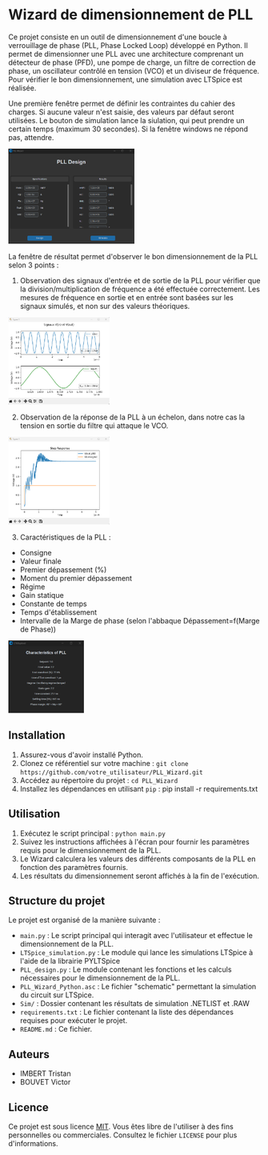 # Wizard de dimensionnement de PLL

Ce projet consiste en un outil de dimensionnement d'une boucle à verrouillage de phase (PLL, Phase Locked Loop) développé en Python. Il permet de dimensionner une PLL avec une architecture comprenant un détecteur de phase (PFD), une pompe de charge, un filtre de correction de phase, un oscillateur contrôlé en tension (VCO) et un diviseur de fréquence. Pour vérifier le bon dimensionnement, une simulation avec LTSpice est réalisée.

Une première fenêtre permet de définir les contraintes du cahier des charges. Si aucune valeur n'est saisie, des valeurs par défaut seront utilisées. Le bouton de simulation lance la siulation, qui peut prendre un certain temps (maximum 30 secondes). Si la fenêtre windows ne répond pas, attendre.

<img src="figures/dimensionnement_fig.png" alt= “” width="50%" height="50%">

La fenêtre de résultat permet d'observer le bon dimensionnement de la PLL selon 3 points :

1. Observation des signaux d'entrée et de sortie de la PLL pour vérifier que la division/multiplication de fréquence a été effectuée correctement. Les mesures de fréquence en sortie et en entrée sont basées sur les signaux simulés, et non sur des valeurs théoriques.

<img src="figures/vin_vout_fig.png" alt= “” width="40%" height="40%">

2. Observation de la réponse de la PLL à un échelon, dans notre cas la tension en sortie du filtre qui attaque le VCO.

<img src="figures/step_response_fig.png" alt= “” width="40%" height="40%">

3. Caractéristiques de la PLL : 
  - Consigne
  - Valeur finale
  - Premier dépassement (%)
  - Moment du premier dépassement
  - Régime
  - Gain statique
  - Constante de temps
  - Temps d'établissement
  - Intervalle de la Marge de phase (selon l'abbaque Dépassement=f(Marge de Phase))

<img src="figures/charac_fig.png" alt= “” width="30%" height="30%">


## Installation

1. Assurez-vous d'avoir installé Python.
2. Clonez ce référentiel sur votre machine : `git clone https://github.com/votre_utilisateur/PLL_Wizard.git`
3. Accédez au répertoire du projet : `cd PLL_Wizard`
4. Installez les dépendances en utilisant `pip` : pip install -r requirements.txt

## Utilisation

1. Exécutez le script principal : `python main.py`
2. Suivez les instructions affichées à l'écran pour fournir les paramètres requis pour le dimensionnement de la PLL.
3. Le Wizard calculera les valeurs des différents composants de la PLL en fonction des paramètres fournis.
4. Les résultats du dimensionnement seront affichés à la fin de l'exécution.

## Structure du projet

Le projet est organisé de la manière suivante :

- `main.py` : Le script principal qui interagit avec l'utilisateur et effectue le dimensionnement de la PLL.
- `LTSpice_simulation.py` : Le module qui lance les simulations LTSpice à l'aide de la librairie PYLTSpice
- `PLL_design.py` : Le module contenant les fonctions et les calculs nécessaires pour le dimensionnement de la PLL.
- `PLL_Wizard_Python.asc` : Le fichier "schematic" permettant la simulation du circuit sur LTSpice.
- `Sim/` : Dossier contenant les résultats de simulation .NETLIST et .RAW
- `requirements.txt` : Le fichier contenant la liste des dépendances requises pour exécuter le projet.
- `README.md` : Ce fichier.

## Auteurs

- IMBERT Tristan
- BOUVET Victor

## Licence

Ce projet est sous licence [MIT](LICENSE). Vous êtes libre de l'utiliser à des fins personnelles ou commerciales. Consultez le fichier `LICENSE` pour plus d'informations.
